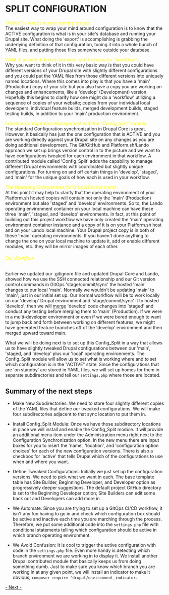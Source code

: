 
# SPLIT CONFIGURATION

<font color=yellow>"Active" is what's in your running project</font><br>
The easiest way to wrap your mind around configuration is to know that the ACTIVE configuration is what is in your site's database and running your Drupal site.  What doing the 'export' is accomplishing is grabbing the underlying definition of that configuration, tuning it into a whole bunch of YAML files, and putting those files somewhere outside your database.

<font color=yellow>YAML files with different 'versions' set the basis for "workflow"</font><br>
Why you want to think of it in this very basic way is that you could have different versions of your Drupal site with slightly different configurations and you could put the YAML files from those different versions into uniquely named locations.   Where this comes into play is that you have a 'main' (Production) copy of your site but you also have a copy you are working on changes and enhancements, like a 'develop' (Development) version.  Hopefully this begins to clarify how one might do a 'workflow' utilizing a sequence of copies of your website; copies from your individual local developers, individual feature builds, merged development builds, staged testing builds, in addition to your 'main' production environment.  

<font color=yellow>Enhance Configuration Management with the "Config_Split" module</font><br>
The standard Configuration synchronization in Drupal Core is great. However, it basically has just the one configuration that is ACTIVE and you are working directly against your Drupal site on any changes as you are doing additional development.  The Git/GitHub and Platform.sh/Lando approach we set up brings version control in to the picture and we want to have configurations tweaked for each environment in that workflow.   A contributed module called 'Config_Split' adds the capability to manage different Drupal environments with coordinated but slightly unique configurations.  For turning on and off certain things in 'develop', 'staged', and 'main' for the unique goals of how each is used in your workflow.

<font color=yellow>The Operating Environments for Drupal Environments</font><br>
At this point it may help to clarify that the operating environment of your Platform.sh hosted copies will contain not only the 'main' (Production) environment but also 'staged' and 'develop' environments.  So to, the Lando operating environment container on your local machine can have these three 'main', 'staged, and 'develop' environments.  In fact, at this point of building out this project workflow we have only created the 'main' operating environment container instance and a copy of it is on your Platform.sh host and on your Lando local machine.  Your Drupal project copy is in both of these 'main' operating environments.  If you haven't done anything to change the one on your local machine to update it, add or enable different modules, etc. they will be mirror images of each other.

###### <font color=yellow>Our Workflow</font><br>
Earlier we updated our .gitignore file and updated Drupal Core and Lando, showed how we use the SSH connected relationship and our Git version control commands in GitOps 'stage/commit/sync' the hosted 'main' changes to our local 'main'.  Normally we wouldn't be updating 'main' to 'main'; just in our initial set up. Our normal workflow will be to work locally on our 'develop' Drupal environment and 'stage/commit/sync' it to hosted 'develop'; then  we will [merge](https://git-scm.com/docs/git-merge) 'develop' code changes into 'staged' and conduct any testing before merging them to 'main' (Production).  If we were in a multi-developer environment or even if we were bored enough to want to jump back and forth between working on different features, we might have generated feature branches off of the 'develop'  environment and then merged upward toward main.

What we will be doing next is to set up this Config_Split in a way that allows us to have slightly tweaked Drupal configurations between our 'main', 'staged, and 'develop' plus our 'local' operating environments.  The Config_Split module will allow us to set what is working where and to set which configuration is in the "ACTIVE" state.  Since the configurations that are 'on standby' are stored in YAML files, we will set up homes for them in separate subdirectories and tell our `settings.php` where those are located.


## Summary of the next steps

- Make New Subdirectories: We need to store four slightly different copies of the YAML files that define our tweaked configurations. We will make four subdirectories adjacent to that sync location to put them in.


- Install Config_Split Module: Once we have those subdirectory locations in place we will install and enable the Config_Split module.  It will provide an additional menu item under the Administration menu right next to the Configuration Synchronization option.  In the new menu there are input boxes for you to insert the 'name', 'location', and 'configuration option choices' for each of the new configuration versions.  There is also a checkbox for 'active' that tells Drupal which of the configurations to use when and where you want.

- Define Tweaked Configurations: Initially we just set up the configuration versions.   We need to pick what we want in each.  The base template table has Site Builder, Beginning Developer, and Developer option as progressively deeper suggestions.  The default project GitHub directory is set to the Beginning Developer option; Site Builders can edit some back out and Developers can add more in.

- We Automate: Since you are trying to set up a GitOps CI/CD workflow, it isn't any fun having to go in and check which configuration box should be active and inactive each time you are marching through the process.  Therefore, we put some additional code into the `settings.php` file with conditional statements telling which configuration should be active in which branch operating environment. 

- We Avoid Confusion: It is cool to trigger the active configuration with code in the `settings.php` file.  Even more handy is detecting which branch environment we are working in to display it.  We install another Drupal contributed module that basically keeps us from doing something dumb.  Just to make sure you know which branch you are working in at any given point, we will install an indicator to make it obvious; `composer require 'drupal/environment_indicator`.





[- Next -](../cicd/configsplit2)
